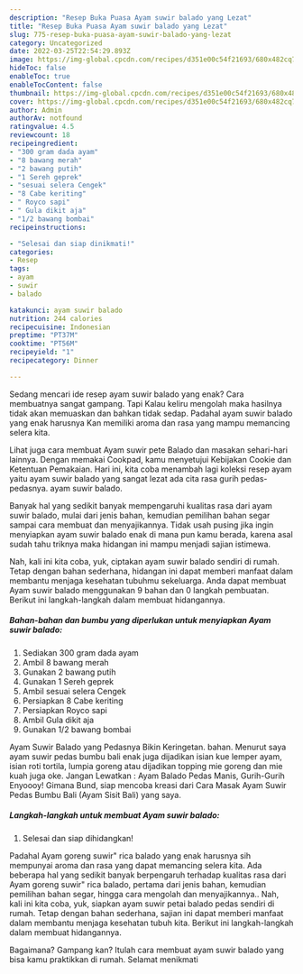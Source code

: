 ```yaml
---
description: "Resep Buka Puasa Ayam suwir balado yang Lezat"
title: "Resep Buka Puasa Ayam suwir balado yang Lezat"
slug: 775-resep-buka-puasa-ayam-suwir-balado-yang-lezat
category: Uncategorized
date: 2022-03-25T22:54:29.893Z
image: https://img-global.cpcdn.com/recipes/d351e00c54f21693/680x482cq70/ayam-suwir-balado-foto-resep-utama.jpg
hideToc: false
enableToc: true
enableTocContent: false
thumbnail: https://img-global.cpcdn.com/recipes/d351e00c54f21693/680x482cq70/ayam-suwir-balado-foto-resep-utama.jpg
cover: https://img-global.cpcdn.com/recipes/d351e00c54f21693/680x482cq70/ayam-suwir-balado-foto-resep-utama.jpg
author: Admin
authorAv: notfound
ratingvalue: 4.5
reviewcount: 18
recipeingredient:
- "300 gram dada ayam"
- "8 bawang merah"
- "2 bawang putih"
- "1 Sereh geprek"
- "sesuai selera Cengek"
- "8 Cabe keriting"
- " Royco sapi"
- " Gula dikit aja"
- "1/2 bawang bombai"
recipeinstructions:

- "Selesai dan siap dinikmati!"
categories:
- Resep
tags:
- ayam
- suwir
- balado

katakunci: ayam suwir balado 
nutrition: 244 calories
recipecuisine: Indonesian
preptime: "PT37M"
cooktime: "PT56M"
recipeyield: "1"
recipecategory: Dinner

---
```



Sedang mencari ide resep ayam suwir balado yang enak? Cara membuatnya sangat gampang. Tapi Kalau keliru mengolah maka hasilnya tidak akan memuaskan dan bahkan tidak sedap. Padahal ayam suwir balado yang enak harusnya Kan memiliki aroma dan rasa yang mampu memancing selera kita.


Lihat juga cara membuat Ayam suwir pete Balado dan masakan sehari-hari lainnya. Dengan memakai Cookpad, kamu menyetujui Kebijakan Cookie dan Ketentuan Pemakaian. Hari ini, kita coba menambah lagi koleksi resep ayam yaitu ayam suwir balado yang sangat lezat ada cita rasa gurih pedas-pedasnya. ayam suwir balado.

Banyak hal yang sedikit banyak mempengaruhi kualitas rasa dari ayam suwir balado, mulai dari jenis bahan, kemudian pemilihan bahan segar sampai cara membuat dan menyajikannya. Tidak usah pusing jika ingin menyiapkan ayam suwir balado enak di mana pun kamu berada, karena asal sudah tahu triknya maka hidangan ini mampu menjadi sajian istimewa.


Nah, kali ini kita coba, yuk, ciptakan ayam suwir balado sendiri di rumah. Tetap dengan bahan sederhana, hidangan ini dapat memberi manfaat dalam membantu menjaga kesehatan tubuhmu sekeluarga. Anda dapat membuat Ayam suwir balado menggunakan 9 bahan dan 0 langkah pembuatan. Berikut ini langkah-langkah dalam membuat hidangannya.

<!--inarticleads1-->

##### Bahan-bahan dan bumbu yang diperlukan untuk menyiapkan Ayam suwir balado:

1. Sediakan 300 gram dada ayam
1. Ambil 8 bawang merah
1. Gunakan 2 bawang putih
1. Gunakan 1 Sereh geprek
1. Ambil sesuai selera Cengek
1. Persiapkan 8 Cabe keriting
1. Persiapkan  Royco sapi
1. Ambil  Gula dikit aja
1. Gunakan 1/2 bawang bombai


Ayam Suwir Balado yang Pedasnya Bikin Keringetan. bahan. Menurut saya ayam suwir pedas bumbu bali enak juga dijadikan isian kue lemper ayam, isian roti tortila, lumpia goreng atau dijadikan topping mie goreng dan mie kuah juga oke. Jangan Lewatkan : Ayam Balado Pedas Manis, Gurih-Gurih Enyoooy! Gimana Bund, siap mencoba kreasi dari Cara Masak Ayam Suwir Pedas Bumbu Bali (Ayam Sisit Bali) yang saya. 

<!--inarticleads2-->

##### Langkah-langkah untuk membuat Ayam suwir balado:


1. Selesai dan siap dihidangkan!

Padahal Ayam goreng suwir&#34; rica balado yang enak harusnya sih mempunyai aroma dan rasa yang dapat memancing selera kita. Ada beberapa hal yang sedikit banyak berpengaruh terhadap kualitas rasa dari Ayam goreng suwir&#34; rica balado, pertama dari jenis bahan, kemudian pemilihan bahan segar, hingga cara mengolah dan menyajikannya.. Nah, kali ini kita coba, yuk, siapkan ayam suwir petai balado pedas sendiri di rumah. Tetap dengan bahan sederhana, sajian ini dapat memberi manfaat dalam membantu menjaga kesehatan tubuh kita. Berikut ini langkah-langkah dalam membuat hidangannya. 

Bagaimana? Gampang kan? Itulah cara membuat ayam suwir balado yang bisa kamu praktikkan di rumah. Selamat menikmati
